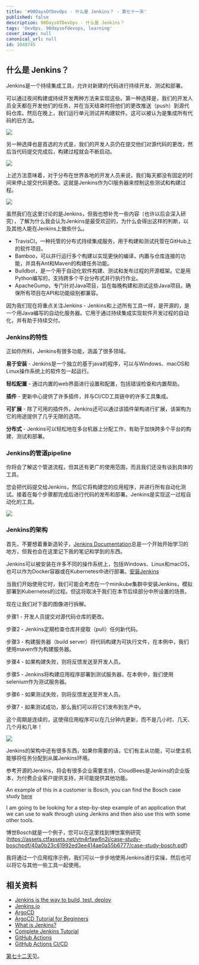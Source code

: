 ```yaml
---
title: '#90DaysOfDevOps - 什么是 Jenkins？ - 第七十一天'
published: false
description: 90DaysOfDevOps - 什么是 Jenkins？
tags: 'DevOps, 90daysofdevops, learning'
cover_image: null
canonical_url: null
id: 1048745
---
```


## 什么是 Jenkins？

Jenkins是一个持续集成工具，允许对新建的代码进行持续开发、测试和部署。

可以通过夜间构建或持续开发两种方法来实现这些。第一种选择是，我们的开发人员全天都在开发他们的任务，并在当天结束时将他们的更改推送（push）到源代码仓库。然后在晚上，我们运行单元测试并构建软件。这可以被认为是集成所有代码的旧方法。

![](../../Days/Images/Day71_CICD1.png)

另一种选择也是首选的方式是，我们的开发人员仍在提交他们对源代码的更改，然后当代码提交完成后，构建过程就会不断启动。

![](../../Days/Images/Day71_CICD2.png)

上述方法意味着，对于分布在世界各地的开发人员来说，我们每天都没有固定的时间来停止提交代码更改。这就是Jenkins作为CI服务器来控制这些测试和构建过程。

![](../../Days/Images/Day71_CICD3.png)

虽然我们在这里讨论的是Jenkins，但我也想补充一些内容（也许以后会深入研究），了解为什么我会认为Jenkins是最受欢迎的，为什么会得出这样的判断，以及其他人能在Jenkins上做些什么。

- TravisCI，一种托管的分布式持续集成服务，用于构建和测试托管在GitHub上的软件项目。
- Bamboo，可以并行运行多个构建以实现更快的编译，内置与仓库连接的功能，并具有Ant和Maven的构建任务功能。
- Buildbot，是一个用于自动化软件构建、测试和发布过程的开源框架。它是用Python编写的，支持跨多个平台分布式并行执行作业。
- ApacheGump，专门针对Java项目，旨在每晚构建和测试这些Java项目。确保所有项目在API和功能级别都兼容。

因为我们现在将重点关注Jenkins - Jenkins和上述所有工具一样，是开源的，是一个用Java编写的自动化服务器。它用于通过持续集成实现软件开发过程的自动化，并有助于持续交付。

### Jenkins的特性

正如你所料，Jenkins有很多功能，涵盖了很多领域。

**易于安装** - Jenkins是一个独立的基于java的程序，可以与Windows、macOS和Linux操作系统上的软件包一起运行。

**轻松配置** - 通过内置的web界面进行设置和配置，包括错误检查和内置帮助。

**插件** - 更新中心提供了许多插件，并与CI/CD工具链中的许多工具集成。

**可扩展** - 除了可用的插件外，Jenkins还可以通过该插件架构进行扩展，该架构为它的用途提供了几乎无限的选项。

**分布式** - Jenkins可以轻松地在多台机器上分配工作，有助于加快跨多个平台的构建、测试和部署。

### Jenkins的管道pipeline


你将会了解这个管道流程，但其还有更广的使用范围，而且我们还没有谈到具体的工具。

您会把代码提交给Jenkins，然后它将构建您的应用程序，并进行所有自动化测试。接着在每个步骤都完成后进行代码的发布和部署。Jenkins是实现这一过程自动化的工具。

![](../../Days/Images/Day71_CICD4.png)

### Jenkins的架构

首先，不要想着重新造轮子，[Jenkins Documentation](https://www.jenkins.io/doc/developer/architecture/)总是一个开始开始学习的地方，但我也会在这里记下我的笔记和学到的东西。

Jenkins可以被安装在许多不同的操作系统上，包括Windows、Linux和macOS，也可以作为Docker容器或在Kubernetes中进行部署。[安装Jenkins](https://www.jenkins.io/doc/book/installing/)

当我们开始使用它时，我们可能会考虑在一个minikube集群中安装Jenkins，模拟部署到Kubernetes的过程。但这将取决于我们在本节后续部分中所设置的场景。

现在让我们对下面的图像进行拆解。

步骤1 - 开发人员提交对源代码仓库的更改。

步骤2 - Jenkins定期检查仓库并提取（pull）任何新代码。

步骤3 - 构建服务器（build server）将代码构建为可执行文件，在本例中，我们使用maven作为构建服务器。

步骤4 - 如果构建失败，则将反馈发送至开发人员。

步骤5 - Jenkins将构建应用程序部署到测试服务器，在本例中，我们使用selenium作为测试服务器。

步骤6 - 如果测试失败，则将反馈发送至开发人员。

步骤7 - 如果测试成功，那么我们可以将它们发布到生产中。

这个周期是连续的，这使得应用程序可以在几分钟内更新，而不是几小时、几天、几个月和几年！

![](../../Days/Images/Day71_CICD5.png)

Jenkins的架构中还有很多东西，如果你需要的话，它们有主从功能，可以使主机能够将任务分配到从属Jenkins环境。

参考开源的Jenkins，将会有很多企业需要支持，CloudBees是Jenkins的企业版本，为付费企业客户提供支持，并可能提供其他功能。

An example of this in a customer is Bosch, you can find the Bosch case study [here](https://assets.ctfassets.net/vtn4rfaw6n2j/case-study-boschpdf/40a0b23c61992ed3ee414ae0a55b6777/case-study-bosch.pdf)

I am going to be looking for a step-by-step example of an application that we can use to walk through using Jenkins and then also use this with some other tools.

博世Bosch就是一个例子，您可以在这里找到博世案例研究(https://assets.ctfassets.net/vtn4rfaw6n2j/case-study-boschpdf/40a0b23c61992ed3ee414ae0a55b6777/case-study-bosch.pdf)

我将通过一个应用程序示例，我们可以一步步地使用Jenkins进行实操，然后也可以将它与其他一些工具一起使用。

## 相关资料

- [Jenkins is the way to build, test, deploy](https://youtu.be/_MXtbjwsz3A)
- [Jenkins.io](https://www.jenkins.io/)
- [ArgoCD](https://argo-cd.readthedocs.io/en/stable/)
- [ArgoCD Tutorial for Beginners](https://www.youtube.com/watch?v=MeU5_k9ssrs)
- [What is Jenkins?](https://www.youtube.com/watch?v=LFDrDnKPOTg)
- [Complete Jenkins Tutorial](https://www.youtube.com/watch?v=nCKxl7Q_20I&t=3s)
- [GitHub Actions](https://www.youtube.com/watch?v=R8_veQiYBjI)
- [GitHub Actions CI/CD](https://www.youtube.com/watch?v=mFFXuXjVgkU)

[第七十二天](day72.md)见。
